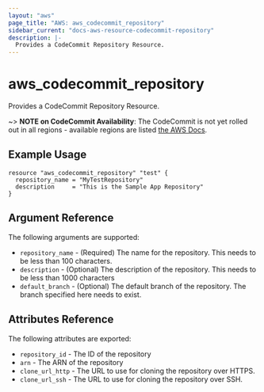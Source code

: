 ```yaml
---
layout: "aws"
page_title: "AWS: aws_codecommit_repository"
sidebar_current: "docs-aws-resource-codecommit-repository"
description: |-
  Provides a CodeCommit Repository Resource.
---
```


# aws\_codecommit\_repository

Provides a CodeCommit Repository Resource.

~> **NOTE on CodeCommit Availability**: The CodeCommit is not yet rolled out
in all regions - available regions are listed
[the AWS Docs](https://docs.aws.amazon.com/general/latest/gr/rande.html#codecommit_region).

## Example Usage

```
resource "aws_codecommit_repository" "test" {
  repository_name = "MyTestRepository"
  description     = "This is the Sample App Repository"
}
```

## Argument Reference

The following arguments are supported:

* `repository_name` - (Required) The name for the repository. This needs to be less than 100 characters.
* `description` - (Optional) The description of the repository. This needs to be less than 1000 characters
* `default_branch` - (Optional) The default branch of the repository. The branch specified here needs to exist.

## Attributes Reference

The following attributes are exported:

* `repository_id` - The ID of the repository
* `arn` - The ARN of the repository
* `clone_url_http` - The URL to use for cloning the repository over HTTPS.
* `clone_url_ssh` - The URL to use for cloning the repository over SSH.